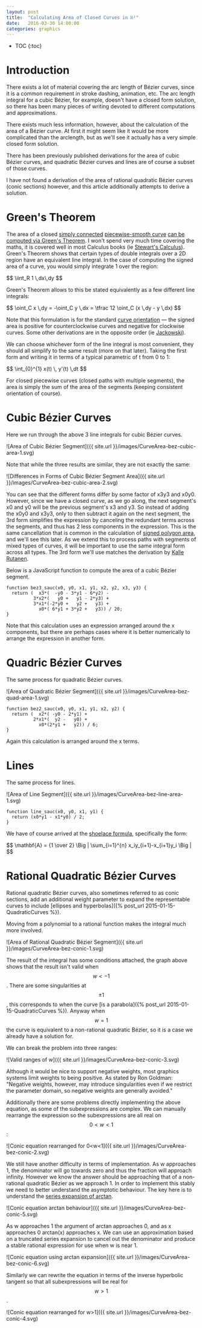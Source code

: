 ```yaml
---
layout: post
title:  "Calculating Area of Closed Curves in ℝ²"
date:   2016-03-30 14:00:00
categories: graphics
---
```


<link rel="canonical" href="https://ich.deanmcnamee.com/graphics/2016/03/30/CurveArea.html" />
<script type="text/javascript" src="https://cdn.jsdelivr.net/npm/mathjax@3.2.2/es5/tex-mml-chtml.min.js"></script>
<script>
MathJax.Hub.Config({
    jax: ["input/TeX","output/HTML-CSS"],
    displayAlign: "left",
    displayIndent: "2em",
});
</script>

* TOC
{:toc}

Introduction
============

There exists a lot of material covering the arc length of Bézier curves, since
it is a common requirement in stroke dashing, animation, etc.  The arc length
integral for a cubic Bézier, for example, doesn't have a closed form solution,
so there has been many pieces of writing devoted to different computations and
approximations.

There exists much less information, however, about the calculation of the area
of a Bézier curve.  At first it might seem like it would be more complicated
than the arclength, but as we'll see it actually has a very simple closed form
solution.

There has been previously published derivations for the area of cubic Bézier
curves, and quadratic Bézier curves and lines are of course a subset of those
curves.

I have not found a derivation of the area of rational quadratic Bézier curves
(conic sections) however, and this article additionally attempts to derive a
solution.


Green's Theorem
===============

The area of a closed
<a href="http://mathworld.wolfram.com/SimplyConnected.html">simply connected</a>
<a href="http://planetmath.org/piecewisesmooth">piecewise-smooth curve</a>
<a href="https://en.wikipedia.org/wiki/Green%27s_theorem#Area_calculation">
can be computed via Green's Theorem</a>.  I won't spend very much time covering
the maths, it is covered well in most Calculus books (ie
<a href="http://www.amazon.com/Calculus-James-Stewart/dp/1285740629">Stewart's Calculus</a>).
Green's Theorem shows that certain types of double integrals over a
2D region have an equivalent line integral.  In the case of computing the signed
area of a curve, you would simply integrate 1 over the region:

<div> $$ \iint_R 1 \,dx\,dy $$ </div>

Green's Theorem allows to this be stated equivalently as a few different line
integrals:

<div> $$ \oint_C x \,dy = -\oint_C y \,dx = \tfrac 12 \oint_C (x \,dy - y \,dx) $$ </div>

Note that this formulation is for the standard <a href="https://en.wikipedia.org/wiki/Curve_orientation">curve orientation</a> &mdash; the signed area is positive for counterclockwise
curves and negative for clockwise curves.  Some other derivations are in the
opposite order (ie <a href="https://tug.org/TUGboat/tb33-1/tb103jackowski.pdf">Jackowski</a>).

We can choose whichever form of the line integral is most convenient, they
should all simplify to the same result (more on that later).  Taking the first
form and writing it in terms of a typical parametric of t from 0 to 1:

<div> $$ \int_{0}^{1} x(t) \, y'(t) \,dt $$ </div>

For closed piecewise curves (closed paths with multiple segments), the area is
simply the sum of the area of the segments (keeping consistent orientation of
course).


Cubic Bézier Curves
===================

Here we run through the above 3 line integrals for cubic Bézier curves.

![Area of Cubic Bézier Segment]({{ site.url }}/images/CurveArea-bez-cubic-area-1.svg)

Note that while the three results are similar, they are not exactly the same:

![Differences in Forms of Cubic Bézier Segment Area]({{ site.url }}/images/CurveArea-bez-cubic-area-2.svg)

You can see that the different forms differ by some factor of x3y3 and x0y0.
However, since we have a closed curve, as we go along, the next segment's x0
and y0 will be the previous segment's x3 and y3.  So instead of adding the x0y0
and x3y3, only to then subtract it again on the next segment, the 3rd form
simplifies the expression by canceling the redundant terms across the segments,
and thus has 2 less components in the expression.  This is the same cancellation
that is common in the calculation of <a href="http://mathworld.wolfram.com/PolygonArea.html">
signed polygon area</a>, and we'll see this later.  As we extend this to process
paths with segments of mixed types of curves, it will be important to use the
same integral form across all types. The 3rd form we'll use matches the derivation by <a href="http://objectmix.com/graphics/133553-area-closed-bezier-curve.html">Kalle Rutanen</a>.

Below is a JavaScript function to compute the area of a cubic Bézier segment.

    function bez3_sauc(x0, y0, x1, y1, x2, y2, x3, y3) {
      return (  x3*(  -y0 - 3*y1 - 6*y2) -
              3*x2*(   y0 +   y1 - 2*y3) +
              3*x1*(-2*y0 +   y2 +   y3) +
                x0*( 6*y1 + 3*y2 +   y3)) / 20;
    }

Note that this calculation uses an expression arranged around the x components,
but there are perhaps cases where it is better numerically to arrange the
expression in another form.

Quadric Bézier Curves
=====================

The same process for quadratic Bézier curves.

![Area of Quadratic Bézier Segment]({{ site.url }}/images/CurveArea-bez-quad-area-1.svg)

    function bez2_sauc(x0, y0, x1, y1, x2, y2) {
      return (  x2*( -y0 - 2*y1) +
              2*x1*(  y2 -   y0) +
                x0*(2*y1 +   y2)) / 6;
    }

Again this calculation is arranged around the x terms.

Lines
=====

The same process for lines.

![Area of Line Segment]({{ site.url }}/images/CurveArea-bez-line-area-1.svg)

    function line_sauc(x0, y0, x1, y1) {
      return (x0*y1 - x1*y0) / 2;
    }

We have of course arrived at the 
<a href="https://en.wikipedia.org/wiki/Shoelace_formula#Definition">shoelace formula</a>,
specifically the form:

<div> $$ \mathbf{A} = {1 \over 2} \Big | \sum_{i=1}^{n} x_iy_{i+1}-x_{i+1}y_i \Big | $$ </div>


Rational Quadratic Bézier Curves
================================

Rational quadratic Bézier curves, also sometimes referred to as conic sections,
add an additional weight parameter to expand the representable curves to
include [ellipses and hyperbolas]({% post_url 2015-01-15-QuadraticCurves %}).

Moving from a polynomial to a rational function makes the integral much more
involved.

![Area of Rational Quadratic Bézier Segment]({{ site.url }}/images/CurveArea-bez-conic-1.svg)

The result of the integral has some conditions attached, the graph above shows
that the result isn't valid when $$ w < -1 $$.  There are some singularities
at $$ \pm 1 $$, this corresponds to when the curve [is a parabola]({% post_url 2015-01-15-QuadraticCurves %}).  Anyway when $$ w = 1 $$ the curve is equivalent to a non-rational
quadratic Bézier, so it is a case we already have a solution for.

We can break the problem into three ranges:

![Valid ranges of w]({{ site.url }}/images/CurveArea-bez-conic-3.svg)

Although it would be nice to support negative weights, most graphics systems
limit weights to being positive.  As stated by Ron Goldman: "Negative weights,
however, may introduce singularities even if we restrict the parameter domain,
so negative weights are generally avoided."

Additionally there are some problems directly implementing the above equation,
as some of the subexpressions are complex.  We can manually rearrange the
expression so the subexpressions are all real on $$ 0 < w < 1 $$:

![Conic equation rearranged for 0<w<1]({{ site.url }}/images/CurveArea-bez-conic-2.svg)

We still have another difficulty in terms of implementation.  As w approaches 1,
the denominator will go towards zero and thus the fraction will approach infinity.
However we know the answer should be approaching that of a non-rational
quadratic Bézier as we approach 1.  In order to implement this stably we need
to better understand the asymptotic behaviour.  The key here is to understand
the <a href="https://en.wikipedia.org/wiki/Inverse_trigonometric_functions#Infinite_series">
series expansion of arctan</a>.

![Conic equation arctan behaviour]({{ site.url }}/images/CurveArea-bez-conic-5.svg)

As w approaches 1 the argument of arctan approaches 0, and as x approaches 0
arctan(x) approaches x.  We can use an approximation based on a truncated
series expansion to cancel out the denominator and produce a stable rational
expression for use when w is near 1.

![Conic equation using arctan expansion]({{ site.url }}/images/CurveArea-bez-conic-6.svg)

Similarly we can rewrite the equation in terms of the inverse hyperbolic tangent
so that all subexpressions will be real for $$ w > 1 $$.

![Conic equation rearranged for w>1]({{ site.url }}/images/CurveArea-bez-conic-4.svg)

<!--
<div> $$
\frac{1}{2 \sqrt{1-w^2} \left(1-w^2\right)} \left(2 \tan ^{-1}\left(\frac{\sqrt{w-1}}{\sqrt{-w-1}}\right) (-w \text{x0} \text{y2}+w \text{x2} \text{y0}+\text{x0} \text{y1}+\text{x1} (\text{y2}-\text{y0})-\text{x2} \text{y1})-\sqrt{1-w^2} (w (\text{x0} \text{y1}-\text{x1} \text{y0}+\text{x1} \text{y2}-\text{x2} \text{y1})-\text{x0} \text{y2}+\text{x2} \text{y0})\right)
 $$ </div>
 -->
